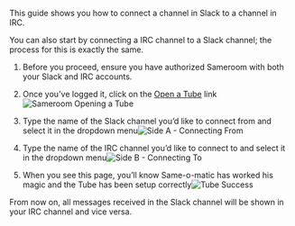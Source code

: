 This guide shows you how to connect a channel in Slack to a channel in IRC. 

You can also start by connecting a IRC channel to a Slack channel; the process for this is exactly the same.

1. Before you proceed, ensure you have authorized Sameroom with both your Slack and IRC accounts.

2. Once you've logged it, click on the <a href="https://sameroom.io/open-a-tube" target="_blank">Open a Tube</a> link![Sameroom Opening a Tube](https://in.kato.im/e021132e67acf994d191a885ced37b56ca5155564db4a5d9d30146245ce6252/Sameroom%20Open%20Tube.png)

3. Type the name of the Slack channel you’d like to connect from and select it in the dropdown menu![Side A - Connecting From](https://in.kato.im/92a0ee76d12d66d157ac423ded74b505d7f6346a51078597f66cd88080b217db/Sameroom%20Create%20Tube%20Side%20A%20copy.png)

4. Type the name of the IRC channel you’d like to connect to and select it in the dropdown menu![Side B - Connecting To](https://in.kato.im/c4165374685fbc568c4ce5978ef1cbe531b1e5538df511480af925034d7308c/Sameroom%20Create%20Tube%20Side%20B%20copy.png)

5. When you see this page, you’ll know Same-o-matic has worked his magic and the Tube has been setup correctly![Tube Success](https://in.kato.im/73771c9552e6bd2fa2981866841ecc8e259fd401c8abf7cc5d3da4369dfc143/Sameroom-Select-Platform-_0000_IRC.png)

From now on, all messages received in the Slack channel will be shown in your IRC channel and vice versa.

